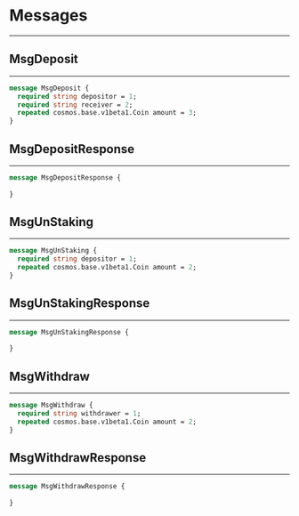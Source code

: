 # Messages

---
## MsgDeposit

---
```protobuf
message MsgDeposit {
  required string depositor = 1;
  required string receiver = 2;
  repeated cosmos.base.v1beta1.Coin amount = 3;
}
```
## MsgDepositResponse

---
```protobuf
message MsgDepositResponse {
  
}
```

## MsgUnStaking

---
```protobuf
message MsgUnStaking {
  required string depositor = 1;
  repeated cosmos.base.v1beta1.Coin amount = 2;
}
```
## MsgUnStakingResponse

---
```protobuf
message MsgUnStakingResponse {
  
}
```
## MsgWithdraw

---
```protobuf
message MsgWithdraw {
  required string withdrawer = 1;
  repeated cosmos.base.v1beta1.Coin amount = 2;
}
```
## MsgWithdrawResponse

---
```protobuf
message MsgWithdrawResponse {
  
}
```